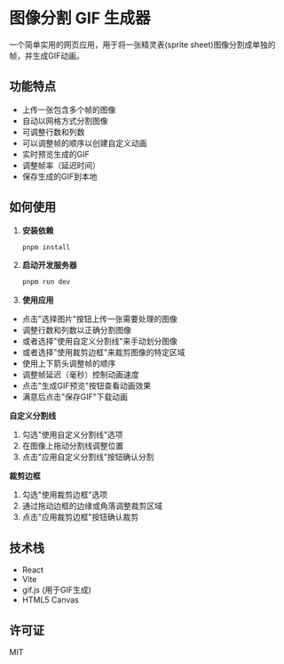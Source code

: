 # 图像分割 GIF 生成器

一个简单实用的网页应用，用于将一张精灵表(sprite sheet)图像分割成单独的帧，并生成GIF动画。

## 功能特点

- 上传一张包含多个帧的图像
- 自动以网格方式分割图像
- 可调整行数和列数
- 可以调整帧的顺序以创建自定义动画
- 实时预览生成的GIF
- 调整帧率（延迟时间）
- 保存生成的GIF到本地

## 如何使用

1. **安装依赖**

   ```bash
   pnpm install
   ```

2. **启动开发服务器**

   ```bash
   pnpm run dev
   ```

3. **使用应用**

- 点击"选择图片"按钮上传一张需要处理的图像
- 调整行数和列数以正确分割图像
- 或者选择"使用自定义分割线"来手动划分图像
- 或者选择"使用裁剪边框"来裁剪图像的特定区域
- 使用上下箭头调整帧的顺序
- 调整帧延迟（毫秒）控制动画速度
- 点击"生成GIF预览"按钮查看动画效果
- 满意后点击"保存GIF"下载动画

**自定义分割线**
1. 勾选"使用自定义分割线"选项
2. 在图像上拖动分割线调整位置
3. 点击"应用自定义分割线"按钮确认分割

**裁剪边框**

1. 勾选"使用裁剪边框"选项
2. 通过拖动边框的边缘或角落调整裁剪区域
3. 点击"应用裁剪边框"按钮确认裁剪

## 技术栈

- React
- Vite
- gif.js (用于GIF生成)
- HTML5 Canvas

## 许可证

MIT
